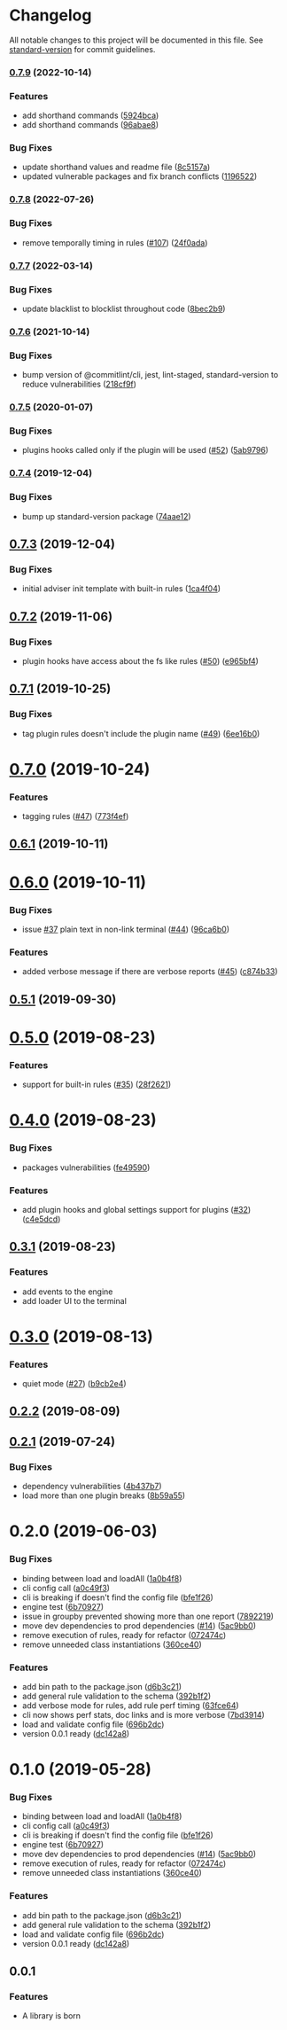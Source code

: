 # Changelog

All notable changes to this project will be documented in this file. See [standard-version](https://github.com/conventional-changelog/standard-version) for commit guidelines.

### [0.7.9](https://github.com/Jam3/adviser/compare/v0.7.8...v0.7.9) (2022-10-14)


### Features

* add shorthand commands ([5924bca](https://github.com/Jam3/adviser/commit/5924bca5f60a44f9f14a8f62b536841703fb3545))
* add shorthand commands ([96abae8](https://github.com/Jam3/adviser/commit/96abae82334657910dde446741add6cbfc90d656))


### Bug Fixes

* update shorthand values and readme file ([8c5157a](https://github.com/Jam3/adviser/commit/8c5157ada026523687f41392ee77eef76e3844ce))
* updated vulnerable packages and fix branch conflicts ([1196522](https://github.com/Jam3/adviser/commit/1196522106a72d5ba5c0b94afeb7a9b9b116a53f))

### [0.7.8](https://github.com/Jam3/adviser/compare/v0.7.5...v0.7.8) (2022-07-26)


### Bug Fixes

* remove temporally timing in rules ([#107](https://github.com/Jam3/adviser/issues/107)) ([24f0ada](https://github.com/Jam3/adviser/commit/24f0adae53067fd15c06be51fd10caa964a96b3b))

### [0.7.7](https://github.com/Jam3/adviser/compare/v0.7.6...v0.7.7) (2022-03-14)


### Bug Fixes

* update blacklist to blocklist throughout code ([8bec2b9](https://github.com/Jam3/adviser/commit/f6ea9885f4b30f9ff1a47e310c3898c10886dd66))

### [0.7.6](https://github.com/Jam3/adviser/compare/v0.7.5...v0.7.6) (2021-10-14)


### Bug Fixes

* bump version of @commitlint/cli, jest, lint-staged, standard-version to reduce vulnerabilities ([218cf9f](https://github.com/Jam3/adviser/commit/218cf9ff0c46f65e2d20321fe0609bfdb36e128c))

### [0.7.5](https://github.com/Jam3/adviser/compare/v0.7.4...v0.7.5) (2020-01-07)


### Bug Fixes

* plugins hooks called only if the plugin will be used ([#52](https://github.com/Jam3/adviser/issues/52)) ([5ab9796](https://github.com/Jam3/adviser/commit/5ab9796c69f806dcdfb62416b66f9dd5af5fe65a))

### [0.7.4](https://github.com/Jam3/adviser/compare/v0.7.3...v0.7.4) (2019-12-04)


### Bug Fixes

* bump up standard-version package ([74aae12](https://github.com/Jam3/adviser/commit/74aae1226585256c798c5180958da0c2ce8c8359))

<a name="0.7.3"></a>
## [0.7.3](https://github.com/Jam3/adviser/compare/v0.7.2...v0.7.3) (2019-12-04)


### Bug Fixes

* initial adviser init template with built-in rules ([1ca4f04](https://github.com/Jam3/adviser/commit/1ca4f04))



<a name="0.7.2"></a>
## [0.7.2](https://github.com/Jam3/adviser/compare/v0.7.1...v0.7.2) (2019-11-06)


### Bug Fixes

* plugin hooks have access about the fs like rules ([#50](https://github.com/Jam3/adviser/issues/50)) ([e965bf4](https://github.com/Jam3/adviser/commit/e965bf4))



<a name="0.7.1"></a>
## [0.7.1](https://github.com/Jam3/adviser/compare/v0.7.0...v0.7.1) (2019-10-25)


### Bug Fixes

* tag plugin rules doesn't include the plugin name ([#49](https://github.com/Jam3/adviser/issues/49)) ([6ee16b0](https://github.com/Jam3/adviser/commit/6ee16b0))



<a name="0.7.0"></a>
# [0.7.0](https://github.com/Jam3/adviser/compare/v0.6.1...v0.7.0) (2019-10-24)


### Features

* tagging rules ([#47](https://github.com/Jam3/adviser/issues/47)) ([773f4ef](https://github.com/Jam3/adviser/commit/773f4ef))



<a name="0.6.1"></a>
## [0.6.1](https://github.com/Jam3/adviser/compare/v0.6.0...v0.6.1) (2019-10-11)



<a name="0.6.0"></a>
# [0.6.0](https://github.com/Jam3/adviser/compare/v0.5.1...v0.6.0) (2019-10-11)


### Bug Fixes

* issue [#37](https://github.com/Jam3/adviser/issues/37) plain text in non-link terminal ([#44](https://github.com/Jam3/adviser/issues/44)) ([96ca6b0](https://github.com/Jam3/adviser/commit/96ca6b0))


### Features

* added verbose message if there are verbose reports ([#45](https://github.com/Jam3/adviser/issues/45)) ([c874b33](https://github.com/Jam3/adviser/commit/c874b33))



<a name="0.5.1"></a>
## [0.5.1](https://github.com/Jam3/adviser/compare/v0.5.0...v0.5.1) (2019-09-30)



<a name="0.5.0"></a>
# [0.5.0](https://github.com/Jam3/adviser/compare/v0.4.0...v0.5.0) (2019-08-23)


### Features

* support for built-in rules ([#35](https://github.com/Jam3/adviser/issues/35)) ([28f2621](https://github.com/Jam3/adviser/commit/28f2621))



<a name="0.4.0"></a>
# [0.4.0](https://github.com/Jam3/adviser/compare/v0.3.1...v0.4.0) (2019-08-23)


### Bug Fixes

* packages vulnerabilities ([fe49590](https://github.com/Jam3/adviser/commit/fe49590))


### Features

* add plugin hooks and global settings support for plugins ([#32](https://github.com/Jam3/adviser/issues/32)) ([c4e5dcd](https://github.com/Jam3/adviser/commit/c4e5dcd))



<a name="0.3.1"></a>
## [0.3.1](https://github.com/Jam3/adviser/compare/v0.3.0...v0.3.1) (2019-08-23)

### Features

* add events to the engine
* add loader UI to the terminal


<a name="0.3.0"></a>
# [0.3.0](https://github.com/Jam3/adviser/compare/v0.2.2...v0.3.0) (2019-08-13)


### Features

* quiet mode ([#27](https://github.com/Jam3/adviser/issues/27)) ([b9cb2e4](https://github.com/Jam3/adviser/commit/b9cb2e4))



<a name="0.2.2"></a>
## [0.2.2](https://github.com/Jam3/adviser/compare/v0.2.1...v0.2.2) (2019-08-09)



<a name="0.2.1"></a>
## [0.2.1](https://github.com/Jam3/adviser/compare/v0.2.0...v0.2.1) (2019-07-24)


### Bug Fixes

* dependency vulnerabilities ([4b437b7](https://github.com/Jam3/adviser/commit/4b437b7))
* load more than one plugin breaks ([8b59a55](https://github.com/Jam3/adviser/commit/8b59a55))



<a name="0.2.0"></a>
# 0.2.0 (2019-06-03)


### Bug Fixes

* binding between load and loadAll ([1a0b4f8](https://github.com/Jam3/intern-sentinal/commit/1a0b4f8))
* cli config call ([a0c49f3](https://github.com/Jam3/intern-sentinal/commit/a0c49f3))
* cli is breaking if doesn't find the config file ([bfe1f26](https://github.com/Jam3/intern-sentinal/commit/bfe1f26))
* engine test ([6b70927](https://github.com/Jam3/intern-sentinal/commit/6b70927))
* issue in groupby prevented showing more than one report ([7892219](https://github.com/Jam3/intern-sentinal/commit/7892219))
* move dev dependencies to prod dependencies ([#14](https://github.com/Jam3/intern-sentinal/issues/14)) ([5ac9bb0](https://github.com/Jam3/intern-sentinal/commit/5ac9bb0))
* remove execution of rules, ready for refactor ([072474c](https://github.com/Jam3/intern-sentinal/commit/072474c))
* remove unneeded class instantiations ([360ce40](https://github.com/Jam3/intern-sentinal/commit/360ce40))


### Features

* add bin path to the package.json ([d6b3c21](https://github.com/Jam3/intern-sentinal/commit/d6b3c21))
* add general rule validation to the schema ([392b1f2](https://github.com/Jam3/intern-sentinal/commit/392b1f2))
* add verbose mode for rules, add rule perf timing ([63fce64](https://github.com/Jam3/intern-sentinal/commit/63fce64))
* cli now shows perf stats, doc links and is more verbose ([7bd3914](https://github.com/Jam3/intern-sentinal/commit/7bd3914))
* load and validate config file ([696b2dc](https://github.com/Jam3/intern-sentinal/commit/696b2dc))
* version 0.0.1 ready ([dc142a8](https://github.com/Jam3/intern-sentinal/commit/dc142a8))



<a name="0.1.0"></a>
# 0.1.0 (2019-05-28)


### Bug Fixes

* binding between load and loadAll ([1a0b4f8](https://github.com/Jam3/intern-sentinal/commit/1a0b4f8))
* cli config call ([a0c49f3](https://github.com/Jam3/intern-sentinal/commit/a0c49f3))
* cli is breaking if doesn't find the config file ([bfe1f26](https://github.com/Jam3/intern-sentinal/commit/bfe1f26))
* engine test ([6b70927](https://github.com/Jam3/intern-sentinal/commit/6b70927))
* move dev dependencies to prod dependencies ([#14](https://github.com/Jam3/intern-sentinal/issues/14)) ([5ac9bb0](https://github.com/Jam3/intern-sentinal/commit/5ac9bb0))
* remove execution of rules, ready for refactor ([072474c](https://github.com/Jam3/intern-sentinal/commit/072474c))
* remove unneeded class instantiations ([360ce40](https://github.com/Jam3/intern-sentinal/commit/360ce40))


### Features

* add bin path to the package.json ([d6b3c21](https://github.com/Jam3/intern-sentinal/commit/d6b3c21))
* add general rule validation to the schema ([392b1f2](https://github.com/Jam3/intern-sentinal/commit/392b1f2))
* load and validate config file ([696b2dc](https://github.com/Jam3/intern-sentinal/commit/696b2dc))
* version 0.0.1 ready ([dc142a8](https://github.com/Jam3/intern-sentinal/commit/dc142a8))



<a name="0.0.1"></a>
## 0.0.1

### Features

- A library is born
